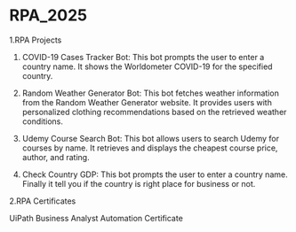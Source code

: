 # RPA_2025

1.RPA Projects




1. COVID-19 Cases Tracker Bot:
This bot prompts the user to enter a country name.
It shows the Worldometer COVID-19 for the specified country.

3. Random Weather Generator Bot:
This bot fetches weather information from the Random Weather Generator website.
It provides users with personalized clothing recommendations based on the retrieved weather conditions.

4. Udemy Course Search Bot:
This bot allows users to search Udemy for courses by name.
It retrieves and displays the cheapest course price, author, and rating.

5. Check Country GDP:
This bot prompts the user to enter a country name.
Finally it tell you if the country is right place for business or not.


2.RPA Certificates

UiPath Business Analyst Automation Certificate


